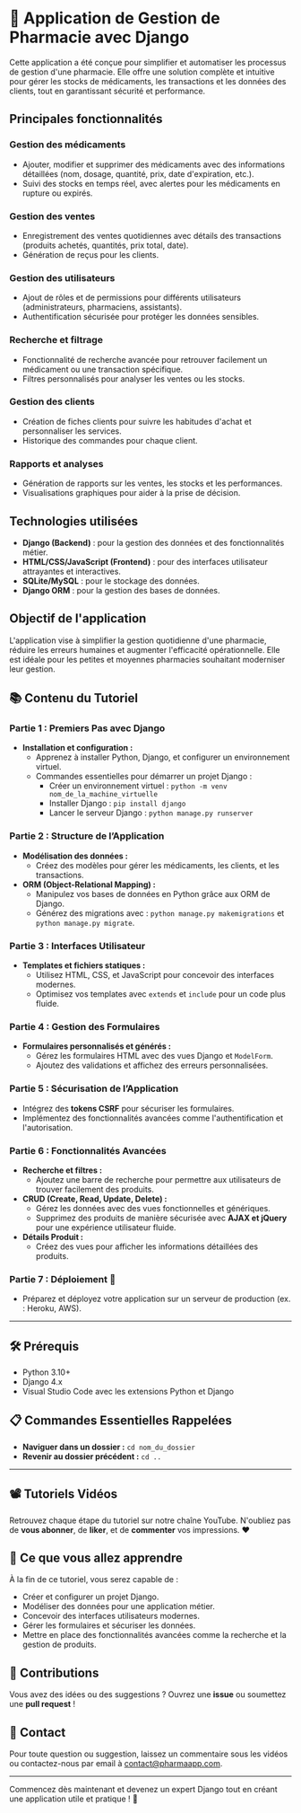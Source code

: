 # 💊 Application de Gestion de Pharmacie avec Django


Cette application a été conçue pour simplifier et automatiser les processus de gestion d'une pharmacie. Elle offre une solution complète et intuitive pour gérer les stocks de médicaments, les transactions et les données des clients, tout en garantissant sécurité et performance.

## Principales fonctionnalités

### Gestion des médicaments
- Ajouter, modifier et supprimer des médicaments avec des informations détaillées (nom, dosage, quantité, prix, date d'expiration, etc.).
- Suivi des stocks en temps réel, avec alertes pour les médicaments en rupture ou expirés.

### Gestion des ventes
- Enregistrement des ventes quotidiennes avec détails des transactions (produits achetés, quantités, prix total, date).
- Génération de reçus pour les clients.

### Gestion des utilisateurs
- Ajout de rôles et de permissions pour différents utilisateurs (administrateurs, pharmaciens, assistants).
- Authentification sécurisée pour protéger les données sensibles.

### Recherche et filtrage
- Fonctionnalité de recherche avancée pour retrouver facilement un médicament ou une transaction spécifique.
- Filtres personnalisés pour analyser les ventes ou les stocks.

### Gestion des clients
- Création de fiches clients pour suivre les habitudes d'achat et personnaliser les services.
- Historique des commandes pour chaque client.

### Rapports et analyses
- Génération de rapports sur les ventes, les stocks et les performances.
- Visualisations graphiques pour aider à la prise de décision.

## Technologies utilisées
- **Django (Backend)** : pour la gestion des données et des fonctionnalités métier.
- **HTML/CSS/JavaScript (Frontend)** : pour des interfaces utilisateur attrayantes et interactives.
- **SQLite/MySQL** : pour le stockage des données.
- **Django ORM** : pour la gestion des bases de données.

## Objectif de l'application
L'application vise à simplifier la gestion quotidienne d'une pharmacie, réduire les erreurs humaines et augmenter l'efficacité opérationnelle. Elle est idéale pour les petites et moyennes pharmacies souhaitant moderniser leur gestion.


## 📚 Contenu du Tutoriel

### Partie 1 : Premiers Pas avec Django  
- **Installation et configuration :**  
  - Apprenez à installer Python, Django, et configurer un environnement virtuel.  
  - Commandes essentielles pour démarrer un projet Django :
    - Créer un environnement virtuel : `python -m venv nom_de_la_machine_virtuelle`
    - Installer Django : `pip install django`
    - Lancer le serveur Django : `python manage.py runserver`

### Partie 2 : Structure de l’Application  
- **Modélisation des données :**  
  - Créez des modèles pour gérer les médicaments, les clients, et les transactions.  
- **ORM (Object-Relational Mapping) :**  
  - Manipulez vos bases de données en Python grâce aux ORM de Django.  
  - Générez des migrations avec : `python manage.py makemigrations` et `python manage.py migrate`.  

### Partie 3 : Interfaces Utilisateur  
- **Templates et fichiers statiques :**  
  - Utilisez HTML, CSS, et JavaScript pour concevoir des interfaces modernes.  
  - Optimisez vos templates avec `extends` et `include` pour un code plus fluide.  

### Partie 4 : Gestion des Formulaires  
- **Formulaires personnalisés et générés :**  
  - Gérez les formulaires HTML avec des vues Django et `ModelForm`.  
  - Ajoutez des validations et affichez des erreurs personnalisées.

### Partie 5 : Sécurisation de l’Application  
- Intégrez des **tokens CSRF** pour sécuriser les formulaires.  
- Implémentez des fonctionnalités avancées comme l'authentification et l'autorisation.  

### Partie 6 : Fonctionnalités Avancées  
- **Recherche et filtres :**  
  - Ajoutez une barre de recherche pour permettre aux utilisateurs de trouver facilement des produits.  
- **CRUD (Create, Read, Update, Delete) :**  
  - Gérez les données avec des vues fonctionnelles et génériques.  
  - Supprimez des produits de manière sécurisée avec **AJAX et jQuery** pour une expérience utilisateur fluide.  
- **Détails Produit :**  
  - Créez des vues pour afficher les informations détaillées des produits.  

### Partie 7 : Déploiement 🚀  
- Préparez et déployez votre application sur un serveur de production (ex. : Heroku, AWS).  

---

## 🛠️ Prérequis  
- Python 3.10+  
- Django 4.x  
- Visual Studio Code avec les extensions Python et Django  

## 📋 Commandes Essentielles Rappelées  
- **Naviguer dans un dossier :** `cd nom_du_dossier`  
- **Revenir au dossier précédent :** `cd ..`  

---

## 📽️ Tutoriels Vidéos  
Retrouvez chaque étape du tutoriel sur notre chaîne YouTube. N'oubliez pas de **vous abonner**, de **liker**, et de **commenter** vos impressions. ❤️  

## 🚀 Ce que vous allez apprendre  
À la fin de ce tutoriel, vous serez capable de :  
- Créer et configurer un projet Django.  
- Modéliser des données pour une application métier.  
- Concevoir des interfaces utilisateurs modernes.  
- Gérer les formulaires et sécuriser les données.  
- Mettre en place des fonctionnalités avancées comme la recherche et la gestion de produits.  

## 🤝 Contributions  
Vous avez des idées ou des suggestions ? Ouvrez une **issue** ou soumettez une **pull request** !  

## 📧 Contact  
Pour toute question ou suggestion, laissez un commentaire sous les vidéos ou contactez-nous par email à [contact@pharmaapp.com](mailto:contact@pharmaapp.com).  

---

Commencez dès maintenant et devenez un expert Django tout en créant une application utile et pratique ! 🎉
